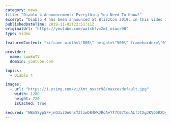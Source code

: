 ```yaml
---
category: news
title: "Diablo 4 Announcement: Everything You Need To Know!"
excerpt: "Diablo 4 has been announced at BlizzCon 2019. In this video I go over everything you need to know about this upcoming Blizzard Entertainment game."
publishedDateTime: 2019-11-02T22:51:11Z
originalUrl: "https://youtube.com/watch?v=Xmt_nsacr98"
type: video

featuredContent: "<iframe width=\"800\" height=\"500\" frameborder=\"0\" src=\"https://www.youtube.com/embed/Xmt_nsacr98\" allow=\"accelerometer; autoplay; encrypted-media; gyroscope; picture-in-picture\" allowfullscreen></iframe>"

provider:
  name: LowkoTV
  domain: youtube.com

topics:
  - Diablo 4

images:
  - url: "https://i.ytimg.com/vi/Xmt_nsacr98/maxresdefault.jpg"
    width: 1280
    height: 720
    isCached: true

secured: "WBmS8yp5F+jnO3izDe6hsYZlzwD84WKJRoA+YT7C07tmuALfJCXgJKVQ5R2DyriAzm2neVFETse+nihYa0/67HLmeoARX48++MShf3Qkd0oihwzfySQam616P3GxsAt+nypw0tj4wxJzJ1cfRfIfkKmtPUKxw+KHA6W69MwatkRy8j6yi6sSO80Gt9jhUj1FKgMlPcyOOzME0i5ViBfFRAUp6ceOTf6/qZGJPzsrrhVDy+z0bHst8iRGRLIrHFWmsN2sAH5/qGrmFnu2/qCXtwnIEqu7wIYaPfIwiKCotGNR9ps8ZjVvAbabVrG26uDmgxhnWS7i0ifm3uCE2bYSyTSSpZ5USctOqMwpx0BvH3jC8w8pgs1hC/lxkpJ2BqA7iKgzFMu3aegCx6Fc6lg1F/LIDvg8Ajd5ttlfGcYqjOTGYQeVGOBNfyomk7CUi4bk;tmoLOdGGM+LqFmId1aCEAA=="
---
```



